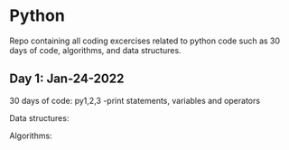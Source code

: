 # Python
Repo containing all coding excercises related to python code such as 30 days of code, algorithms, and data structures.

## Day 1: Jan-24-2022

30 days of code: py1,2,3 
-print statements, variables and operators

Data structures:


Algorithms:
